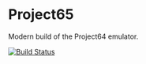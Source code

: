 # Project65

Modern build of the Project64 emulator.

[![Build Status](https://hyvart.visualstudio.com/_apis/public/build/definitions/74d1b958-b679-49a2-9c29-849e0b39f9b5/45/badge)](https://hyvart.visualstudio.com/74d1b958-b679-49a2-9c29-849e0b39f9b5/_apis/build/status/45)
